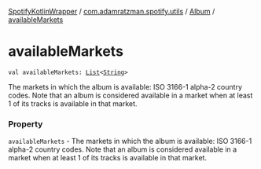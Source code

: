 [SpotifyKotlinWrapper](../../index.md) / [com.adamratzman.spotify.utils](../index.md) / [Album](index.md) / [availableMarkets](./available-markets.md)

# availableMarkets

`val availableMarkets: `[`List`](https://kotlinlang.org/api/latest/jvm/stdlib/kotlin.collections/-list/index.html)`<`[`String`](https://kotlinlang.org/api/latest/jvm/stdlib/kotlin/-string/index.html)`>`

The markets in which the album is available:
ISO 3166-1 alpha-2 country codes. Note that an album is considered
available in a market when at least 1 of its tracks is available in that market.

### Property

`availableMarkets` - The markets in which the album is available:
ISO 3166-1 alpha-2 country codes. Note that an album is considered
available in a market when at least 1 of its tracks is available in that market.